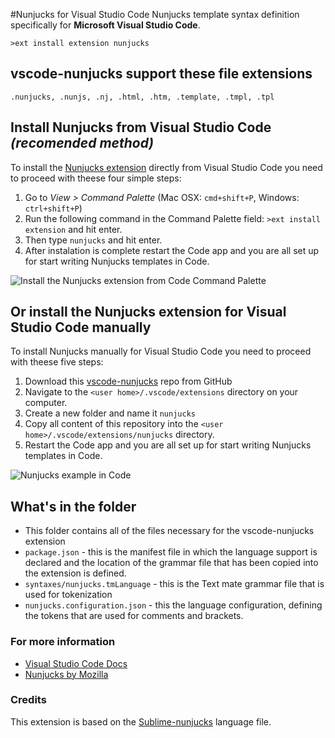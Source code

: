 #Nunjucks for Visual Studio Code
Nunjucks template syntax definition specifically for **Microsoft Visual Studio Code**.

```
>ext install extension nunjucks
```
## vscode-nunjucks support these file extensions
```
.nunjucks, .nunjs, .nj, .html, .htm, .template, .tmpl, .tpl
```

## Install Nunjucks from Visual Studio Code *(recomended method)*
To install the [Nunjucks extension](https://marketplace.visualstudio.com/items/ronnidc.nunjucks) directly from Visual Studio Code you need to proceed with theese four simple steps:

1. Go to *View > Command Palette* (Mac OSX: `cmd+shift+P`, Windows: `ctrl+shift+P`)
2. Run the following command in the Command Palette field: `>ext install extension` and hit enter.
3. Then type `nunjucks` and hit enter.
4. After instalation is complete restart the Code app and you are all set up for start writing Nunjucks templates in Code.

![Install the Nunjucks extension from Code Command Palette](https://github.com/ronnidc/vscode-nunjucks/raw/master/images/vscode-command-palette-nunjucks.png)

## Or install the Nunjucks extension for Visual Studio Code manually
To install Nunjucks manually for Visual Studio Code you need to proceed with theese five steps:

1. Download this [vscode-nunjucks](https://github.com/ronnidc/vscode-nunjucks) repo from GitHub
2. Navigate to the `<user home>/.vscode/extensions` directory on your computer.
3. Create a new folder and name it `nunjucks`
4. Copy all content of this repository into the `<user home>/.vscode/extensions/nunjucks` directory.
5. Restart the Code app and you are all set up for start writing Nunjucks templates in Code.

![Nunjucks example in Code](https://github.com/ronnidc/vscode-nunjucks/raw/master/images/vscode-nunjucks.png)

## What's in the folder
* This folder contains all of the files necessary for the vscode-nunjucks extension
* `package.json` - this is the manifest file in which the language support is declared and the location of the grammar file that has been copied into the extension is defined.
* `syntaxes/nunjucks.tmLanguage` - this is the Text mate grammar file that is used for tokenization
* `nunjucks.configuration.json` - this the language configuration, defining the tokens that are used for comments and brackets.

### For more information
* [Visual Studio Code Docs](https://code.visualstudio.com/docs)
* [Nunjucks by Mozilla](https://mozilla.github.io/nunjucks/)

### Credits
This extension is based on the [Sublime-nunjucks](https://github.com/mogga/sublime-nunjucks) language file.